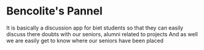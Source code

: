# Bencolite's Pannel
It is basically a discussion app for biet students so that they can easily discuss there doubts with our seniors, alumni related to  projects
And as well we are easily get to know where our seniors have been placed
